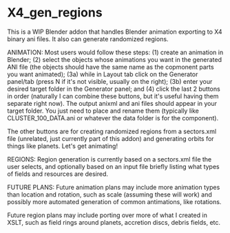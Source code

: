 # X4_gen_regions
This is a WIP Blender addon that handles Blender animation exporting to X4 binary ani files. It also can generate randomized regions.

ANIMATION: 
Most users would follow these steps: 
(1) create an animation in Blender; 
(2) select the objects whose animations you want in the generated ANI file (the objects should have the same name as the copmonent parts you want animated); 
(3a) while in Layout tab click on the Generator panel/tab (press N if it's not visible, usually on the right);
(3b) enter your desired target folder in the Generator panel; and 
(4) click the last 2 buttons in order (naturally I can combine these buttons, but it's useful having them separate right now). 
The output anixml and ani files should appear in your target folder. You just need to place and rename them (typically like CLUSTER_100_DATA.ani or whatever the data folder is for the component).

The other buttons are for creating randomized regions from a sectors.xml file (unrelated, just currently part of this addon) and generating orbits for things like planets. Let's get animating!

REGIONS:
Region generation is currently based on a sectors.xml file the user selects, and optionally based on an input file briefly listing what types of fields and resources are desired.

FUTURE PLANS:
Future animation plans may include more animation types than location and rotation, such as scale (assuming these will work) and possibly more automated generation of common antimations, like rotations.

Future region plans may include porting over more of what I created in XSLT, such as field rings around planets, accretion discs, debris fields, etc.
